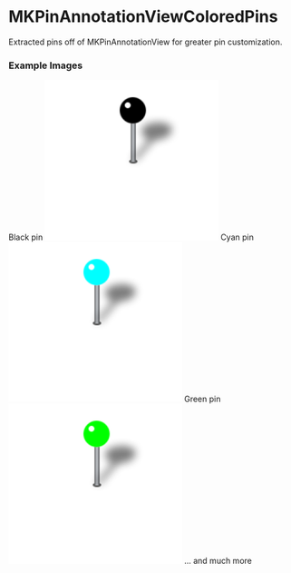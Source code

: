 # MKPinAnnotationViewColoredPins

Extracted pins off of MKPinAnnotationView for greater pin customization.

### Example Images

Black pin ![](/pins/black@3.png)
Cyan pin ![](/pins/cyan@3.png)
Green pin ![](/pins/green@3.png)
... and much more
